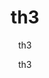 ---
  audience: "primary"
  author: "th3"
  description: "th3"
  difficulty: "intermediate"
  date_posted: "2020-06-14"
  osm_username: "th3"
  filename: "1592187608296-sample_pdf1.pdf"
  group: ""
  layout: "project"
  preparation_time: "one_hour"
  project_time: "two_to_four_hours"
  subtitle: "th3"
  tags: 
    - "Historical"
  thumbnail: "1592187598020-boat_shoes.jpg"
  title: "th3"
  type: "field"
  url: "2020-06-14-720353"

---